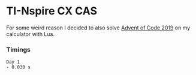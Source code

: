 # TI-Nspire CX CAS

For some weird reason I decided to also solve [Advent of Code 2019](https://adventofcode.com/2019) on my calculator with Lua.

### Timings
```
Day 1
- 0.030 s
```